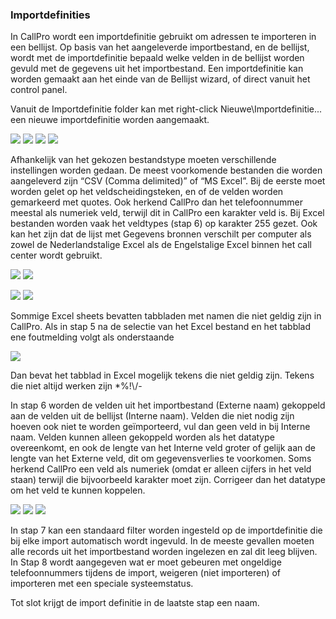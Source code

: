 ### Importdefinities

In CallPro wordt een importdefinitie gebruikt om adressen te importeren
in een bellijst. Op basis van het aangeleverde importbestand, en de
bellijst, wordt met de importdefinitie bepaald welke velden in de
bellijst worden gevuld met de gegevens uit het importbestand. Een
importdefinitie kan worden gemaakt aan het einde van de Bellijst wizard,
of direct vanuit het control panel.

Vanuit de Importdefinitie folder kan met right-click
Nieuwe\\Importdefinitie... een nieuwe importdefinitie worden aangemaakt.

![](./media/image13.png) ![](./media/image14.png)
![](./media/image15.png) ![](./media/image16.png)

Afhankelijk van het gekozen bestandstype moeten verschillende
instellingen worden gedaan. De meest voorkomende bestanden die worden
aangeleverd zijn “CSV (Comma delimited)” of “MS Excel”. Bij de eerste
moet worden gelet op het veldscheidingsteken, en of de velden worden
gemarkeerd met quotes. Ook herkend CallPro dan het telefoonnummer
meestal als numeriek veld, terwijl dit in CallPro een karakter veld is.
Bij Excel bestanden worden vaak het veldtypes (stap 6) op karakter 255
gezet. Ook kan het zijn dat de lijst met Gegevens bronnen verschilt per
computer als zowel de Nederlandstalige Excel als de Engelstalige Excel
binnen het call center wordt gebruikt.

![](./media/image17.png) ![](./media/image18.png)

![](./media/image19.png) ![](./media/image20.png)

Sommige Excel sheets bevatten tabbladen met namen die niet geldig zijn
in CallPro. Als in stap 5 na de selectie van het Excel bestand en het
tabblad ene foutmelding volgt als onderstaande

![](./media/image21.png)

Dan bevat het tabblad in Excel mogelijk tekens die niet geldig zijn.
Tekens die niet altijd werken zijn \*%\!\\/-

In stap 6 worden de velden uit het importbestand (Externe naam)
gekoppeld aan de velden uit de bellijst (Interne naam). Velden die niet
nodig zijn hoeven ook niet te worden geïmporteerd, vul dan geen veld in
bij Interne naam. Velden kunnen alleen gekoppeld worden als het datatype
overeenkomt, en ook de lengte van het Interne veld groter of gelijk aan
de lengte van het Externe veld, dit om gegevensverlies te voorkomen.
Soms herkend CallPro een veld als numeriek (omdat er alleen cijfers in
het veld staan) terwijl die bijvoorbeeld karakter moet zijn. Corrigeer
dan het datatype om het veld te kunnen koppelen.

![](./media/image22.png) ![](./media/image23.png)
![](./media/image24.png)

In stap 7 kan een standaard filter worden ingesteld op de
importdefinitie die bij elke import automatisch wordt ingevuld. In de
meeste gevallen moeten alle records uit het importbestand worden
ingelezen en zal dit leeg blijven. In Stap 8 wordt aangegeven wat er
moet gebeuren met ongeldige telefoonnummers tijdens de import, weigeren
(niet importeren) of importeren met een speciale systeemstatus.

Tot slot krijgt de import definitie in de laatste stap een naam.